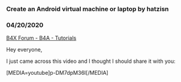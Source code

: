 ### Create an Android virtual machine or laptop by hatzisn
### 04/20/2020
[B4X Forum - B4A - Tutorials](https://www.b4x.com/android/forum/threads/116586/)

Hey everyone,  
  
I just came across this video and I thought I should share it with you:  
  
[MEDIA=youtube]p-DM7dpM36I[/MEDIA]